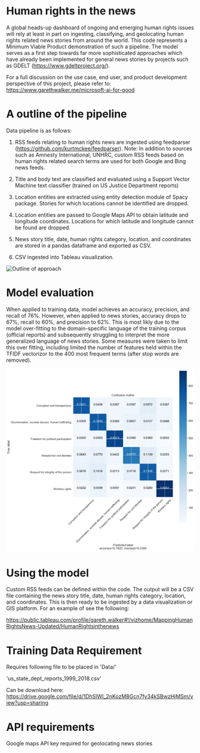 # Human rights in the news

A global heads-up dashboard of ongoing and emerging human rights issues will rely at least in part on ingesting, classifying, and geolocating human rights related news stories from around the world. This code represents a Minimum Viable Product demonstration of such a pipeline. The model serves as a first step towards far more sophisticated approaches which have already been implemented for general news stories by projects such as GDELT (https://www.gdeltproject.org/).

For a full discussion on the use case, end user, and product development perspective of this project, please refer to: https://www.garethwalker.me/microsoft-ai-for-good

# A outline of the pipeline

Data pipeline is as follows:

1) RSS feeds relating to human rights news are ingested using feedparser (https://github.com/kurtmckee/feedparser). Note: In addition to sources such as Amnesty International, UNHRC, custom RSS feeds based on human rights related search terms are used for both Google and Bing news feeds.

2) Title and body text are classified and evaluated using a Support Vector Machine text classifier (trained on US Justice Department reports)

3) Location entities are extracted using entity detection module of Spacy package. Stories for which locations cannot be identified are dropped.

4) Location entities are passed to Google Maps API to obtain latitude and longitude coordinates. Locations for which latitude and longitude cannot be found are dropped.

5)  News story title, date, human rights category, location, and coordinates are stored in a pandas dataframe and exported as CSV.

6) CSV ingested into Tableau visualization.

![Outline of approach](https://images.squarespace-cdn.com/content/v1/5b996a2bfcf7fda4e9eeb3a1/1559322844450-EZ8F05F1JZO802QJ6CRZ/ke17ZwdGBToddI8pDm48kD33KhhWEodMJvcytjXFyvFZw-zPPgdn4jUwVcJE1ZvWQUxwkmyExglNqGp0IvTJZamWLI2zvYWH8K3-s_4yszcp2ryTI0HqTOaaUohrI8PIQVUjsvMYGrjk5P5guv3Gb1aPQrnDLhtGUJ-UJkarKCw/Gareth+Walker+-+Data+for+Social+Good+%283%29.png?format=1500w)



# Model evaluation

When applied to training data, model achieves an accuracy, precision, and recall of 76%. However, when applied to news stories, accuracy drops to 67%, recall to 60%, and precision to 62%. This is most likly due to the model over-fitting to the domain-specific language of the training corpus (official reports) and subsequently struggling to interpret the more generalized language of news stories. Some measures were taken to limit this over fitting, including limited the number of features held within the TFIDF vectorizor to the 400 most frequent terms (after stop words are removed).

![Model performance](https://github.com/InternetGareth/SVM_Human_Rights/blob/master/Data/performance.png)


# Using the model
Custom RSS feeds can be defined within the code. The output will be a CSV file containing the news story title, date, human rights category, location, and coordinates. This is then ready to be ingested by a data visualization or GIS platform. For an example of see the following:

https://public.tableau.com/profile/gareth.walker#!/vizhome/MappingHumanRightsNews-Updated/HumanRightsinthenews



# Training Data Requirement

Requires following file to be placed in 'Data/'

'us_state_dept_reports_1999_2018.csv'

Can be download here:
https://drive.google.com/file/d/1DhSlWI_2nKozM8Gcn7fy34kSBwzHjMSm/view?usp=sharing

# API requirements

Google maps API key required for geolocating news stories
